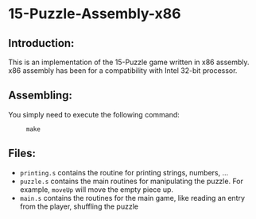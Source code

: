 # 15-Puzzle-Assembly-x86

## Introduction:
   This is an implementation of the 15-Puzzle game written in x86 assembly. x86 assembly has been for a compatibility with Intel 32-bit processor.

## Assembling:
   You simply need to execute the following command:
   ```
        make
   ```

## Files:
   - `printing.s` contains the routine for printing strings, numbers, ...
   - `puzzle.s` contains the main routines for manipulating the puzzle. For example, `moveUp` will move the empty piece up. 
   - `main.s` contains the routines for the main game, like reading an entry from the player, shuffling the puzzle